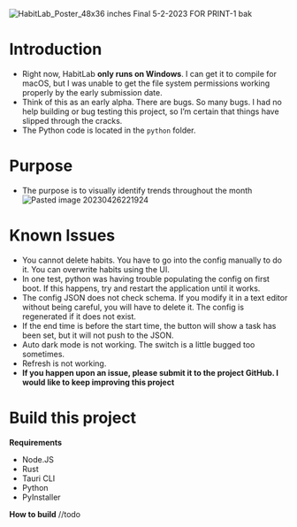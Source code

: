 ![HabitLab_Poster_48x36 inches Final 5-2-2023 FOR PRINT-1 bak](https://github.com/papabryce/habitlab/assets/99450073/551af549-815c-4375-bb5e-9b814f38bcf7)

# Introduction
- Right now, HabitLab **only runs on Windows**. I can get it to compile for macOS, but I was unable to get the file system permissions working properly by the early submission date.
- Think of this as an early alpha. There are bugs. So many bugs. I had no help building or bug testing this project, so I’m certain that things have slipped through the cracks.
- The Python code is located in the `python` folder.

# Purpose
- The purpose is to visually identify trends throughout the month
![Pasted image 20230426221924](https://user-images.githubusercontent.com/99450073/234758607-45abd26c-8cac-4797-832b-f15cda1565d2.png)

# Known Issues
- You cannot delete habits. You have to go into the config manually to do it. You can overwrite habits using the UI.
- In one test, python was having trouble populating the config on first boot. If this happens, try and restart the application until it works.
- The config JSON does not check schema. If you modify it in a text editor without being careful, you will have to delete it. The config is regenerated if it does not exist.
- If the end time is before the start time, the button will show a task has been set, but it will not push to the JSON.
- Auto dark mode is not working. The switch is a little bugged too sometimes.
- Refresh is not working.
- **If you happen upon an issue, please submit it to the project GitHub. I would like to keep improving this project**

# Build this project
**Requirements**
- Node.JS
- Rust
- Tauri CLI
- Python
- PyInstaller

**How to build**
//todo

